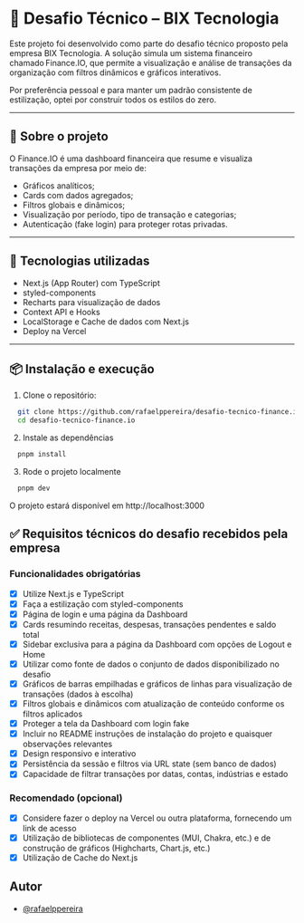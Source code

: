 # 💼 Desafio Técnico – BIX Tecnologia

Este projeto foi desenvolvido como parte do desafio técnico proposto pela empresa BIX Tecnologia. A solução simula um sistema financeiro chamado Finance.IO, que permite a visualização e análise de transações da organização com filtros dinâmicos e gráficos interativos.

Por preferência pessoal e para manter um padrão consistente de estilização, optei por construir todos os estilos do zero.

---

## 🧠 Sobre o projeto

O Finance.IO é uma dashboard financeira que resume e visualiza transações da empresa por meio de:

- Gráficos analíticos;
- Cards com dados agregados;
- Filtros globais e dinâmicos;
- Visualização por período, tipo de transação e categorias;
- Autenticação (fake login) para proteger rotas privadas.

---

## 🚀 Tecnologias utilizadas

- Next.js (App Router) com TypeScript
- styled-components
- Recharts para visualização de dados
- Context API e Hooks
- LocalStorage e Cache de dados com Next.js
- Deploy na Vercel

---

## 📦 Instalação e execução

1. Clone o repositório:

```bash
  git clone https://github.com/rafaelppereira/desafio-tecnico-finance.io.git
  cd desafio-tecnico-finance.io
```

2. Instale as dependências

```bash
  pnpm install
```

3. Rode o projeto localmente

```bash
  pnpm dev
```

O projeto estará disponível em http://localhost:3000

## ✅ Requisitos técnicos do desafio recebidos pela empresa

### Funcionalidades obrigatórias

- [x] Utilize Next.js e TypeScript
- [x] Faça a estilização com styled-components
- [x] Página de login e uma página da Dashboard
- [x] Cards resumindo receitas, despesas, transações pendentes e saldo total
- [x] Sidebar exclusiva para a página da Dashboard com opções de Logout e Home
- [x] Utilizar como fonte de dados o conjunto de dados disponibilizado no desafio
- [x] Gráficos de barras empilhadas e gráficos de linhas para visualização de transações (dados à escolha)
- [x] Filtros globais e dinâmicos com atualização de conteúdo conforme os filtros aplicados
- [x] Proteger a tela da Dashboard com login fake
- [x] Incluir no README instruções de instalação do projeto e quaisquer observações relevantes
- [x] Design responsivo e interativo
- [x] Persistência da sessão e filtros via URL state (sem banco de dados)
- [x] Capacidade de filtrar transações por datas, contas, indústrias e estado

### Recomendado (opcional)
- [x] Considere fazer o deploy na Vercel ou outra plataforma, fornecendo um link de acesso
- [x] Utilização de bibliotecas de componentes (MUI, Chakra, etc.) e de construção de gráficos (Highcharts, Chart.js, etc.)
- [x] Utilização de Cache do Next.js

## Autor
- [@rafaelppereira](https://www.github.com/rafaelppereira)
